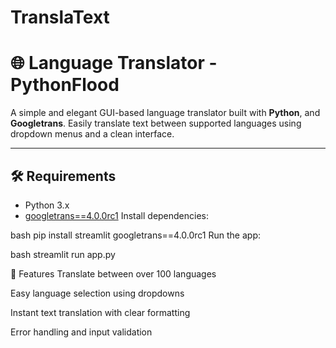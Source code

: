 # TranslaText
# 🌐 Language Translator - PythonFlood

A simple and elegant GUI-based language translator built with **Python**, and **Googletrans**. Easily translate text between supported languages using dropdown menus and a clean interface.

---

## 🛠️ Requirements

- Python 3.x
- [googletrans==4.0.0rc1](https://pypi.org/project/googletrans/4.0.0rc1/)
Install dependencies:

bash
pip install streamlit googletrans==4.0.0rc1
Run the app:

bash
streamlit run app.py


🧩 Features
Translate between over 100 languages

Easy language selection using dropdowns

Instant text translation with clear formatting

Error handling and input validation
